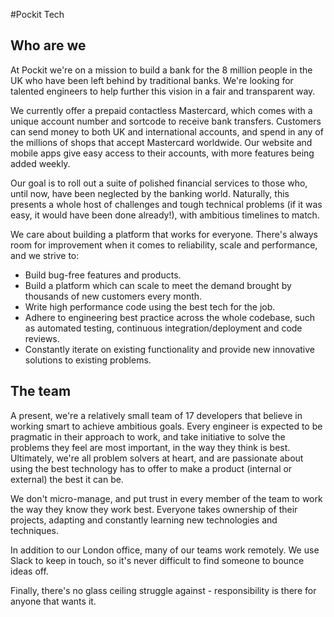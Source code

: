 #Pockit Tech

## Who are we
At Pockit we're on a mission to build a bank for the 8 million people in the UK who have been left behind by traditional banks. We're looking for talented engineers to help further this vision in a fair and transparent way.

We currently offer a prepaid contactless Mastercard, which comes with a unique account number and sortcode to receive bank transfers. Customers can send money to both UK and international accounts, and spend in any of the millions of shops that accept Mastercard worldwide. Our website and mobile apps give easy access to their accounts, with more features being added weekly.

Our goal is to roll out a suite of polished financial services to those who, until now, have been neglected by the banking world. Naturally, this presents a whole host of challenges and tough technical problems (if it was easy, it would have been done already!), with ambitious timelines to match.

We care about building a platform that works for everyone. There's always room for improvement when it comes to reliability, scale and performance, and we strive to:

- Build bug-free features and products.
- Build a platform which can scale to meet the demand brought by thousands of new customers every month.
- Write high performance code using the best tech for the job.
- Adhere to engineering best practice across the whole codebase, such as automated testing, continuous integration/deployment and code reviews.
- Constantly iterate on existing functionality and provide new innovative solutions to existing problems. 

## The team

A present, we're a relatively small team of 17 developers that believe in working smart to achieve ambitious goals. Every engineer is expected to be pragmatic in their approach to work, and take initiative to solve the problems they feel are most important, in the way they think is best. Ultimately, we're all problem solvers at heart, and are passionate about using the best technology has to offer to make a product (internal or external) the best it can be.

We don't micro-manage, and put trust in every member of the team to work the way they know they work best. Everyone takes ownership of their projects, adapting and constantly learning new technologies and techniques.

In addition to our London office, many of our teams work remotely. We use Slack to keep in touch, so it's never difficult to find someone to bounce ideas off.

Finally, there's no glass ceiling struggle against - responsibility is there for anyone that wants it.
